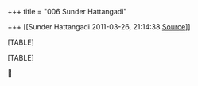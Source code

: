+++
title = "006 Sunder Hattangadi"

+++
[[Sunder Hattangadi	2011-03-26, 21:14:38 [Source](https://groups.google.com/g/samskrita/c/3Y2g6CSQShM)]]



[TABLE]

[TABLE]



